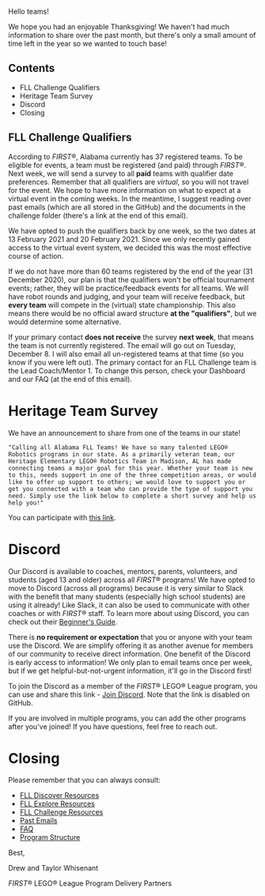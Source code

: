 Hello teams!

We hope you had an enjoyable Thanksgiving! We haven't had much information to share over the past month, but there's only a small amount of time left in the year so we wanted to touch base!

## Contents

- FLL Challenge Qualifiers
- Heritage Team Survey
- Discord
- Closing


## FLL Challenge Qualifiers

According to *FIRST*®, Alabama currently has 37 registered teams. To be eligible for events, a team must be registered (and paid) through *FIRST*®. Next week, we will send a survey to all **paid** teams with qualifier date preferences. Remember that all qualifiers are *virtual*, so you will not travel for the event. We hope to have more information on what to expect at a virtual event in the coming weeks. In the meantime, I suggest reading over past emails (which are all stored in the GitHub) and the documents in the challenge folder (there's a link at the end of this email).

We have opted to push the qualifiers back by one week, so the two dates at 13 February 2021 and 20 February 2021. Since we only recently gained access to the virtual event system, we decided this was the most effective course of action.

If we do not have more than 60 teams registered by the end of the year (31 December 2020), our plan is that the qualifiers won't be official tournament events; rather, they will be practice/feedback events for all teams. We will have robot rounds and judging, and your team will receive feedback, but **every team** will compete in the (virtual) state championship. This also means there would be no official award structure **at the "qualifiers"**, but we would determine some alternative.

If your primary contact **does not receive** the survey **next week**, that means the team is not currently registered. The email will go out on Tuesday, December 8. I will also email all un-registered teams at that time (so you know if you were left out). The primary contact for an FLL Challenge team is the Lead Coach/Mentor 1. To change this person, check your Dashboard and our FAQ (at the end of this email).


# Heritage Team Survey

We have an announcement to share from one of the teams in our state!

    "Calling all Alabama FLL Teams! We have so many talented LEGO® Robotics programs in our state. As a primarily veteran team, our Heritage Elementary LEGO® Robotics Team in Madison, AL has made connecting teams a major goal for this year. Whether your team is new to this, needs support in one of the three competition areas, or would like to offer up support to others; we would love to support you or get you connected with a team who can provide the type of support you need. Simply use the link below to complete a short survey and help us help you!"
    
You can participate with [this link](https://tinyurl.com/alabamafllconnect).


# Discord

Our Discord is available to coaches, mentors, parents, volunteers, and students (aged 13 and older) across all *FIRST*® programs! We have opted to move to Discord (across all programs) because it is very similar to Slack with the benefit that many students (especially high school students) are using it already! Like Slack, it can also be used to communicate with other coaches or with *FIRST*® staff. To learn more about using Discord, you can check out their [Beginner's Guide](https://support.discord.com/hc/en-us/articles/360045138571).

There is **no requirement or expectation** that you or anyone with your team use the Discord. We are simplify offering it as another avenue for members of our community to receive direct information. One benefit of the Discord is early access to information! We only plan to email teams once per week, but if we get helpful-but-not-urgent information, it'll go in the Discord first!
 
To join the Discord as a member of the *FIRST*® LEGO® League program, you can use and share this link - [Join Discord](). Note that the link is disabled on GitHub.
 
If you are involved in multiple programs, you can add the other programs after you've joined! If you have questions, feel free to reach out.


# Closing

Please remember that you can always consult:

- [FLL Discover Resources](https://github.com/drewwhis/first-in-alabama/blob/main/first-lego-league/2020-2021/discover)
- [FLL Explore Resources](https://github.com/drewwhis/first-in-alabama/blob/main/first-lego-league/2020-2021/explore)
- [FLL Challenge Resources](https://github.com/drewwhis/first-in-alabama/tree/main/first-lego-league/2020-2021/challenge)
- [Past Emails](https://github.com/drewwhis/first-in-alabama/tree/main/first-lego-league/2020-2021/email-blasts)
- [FAQ](https://github.com/drewwhis/first-in-alabama/wiki/Frequently-Asked-Questions)
- [Program Structure](https://github.com/drewwhis/first-in-alabama/tree/main/first-lego-league/2020-2021/program-structure.md)


Best,

Drew and Taylor Whisenant

*FIRST*® LEGO® League Program Delivery Partners